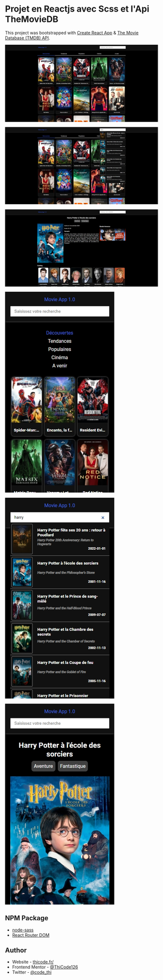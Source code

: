 # Projet en Reactjs avec Scss et l'Api TheMovieDB

This project was bootstrapped with [Create React App](https://github.com/facebook/create-react-app) & [The Movie Database (TMDB) API](https://developers.themoviedb.org/3/getting-started/introduction).

![Desktop home](./screenshot/desktop_home.png)

![Desktop search](./screenshot/desktop_search.png)

![Desktop search](./screenshot/desktop_movie.png)

![mobile home](./screenshot/mobile_home.png)

![mobile search](./screenshot/mobile_search.png)

![mobile movie](./screenshot/mobile_movie.png)

## NPM Package

- [node-sass](https://www.npmjs.com/package/node-sass)
- [React Router DOM](https://www.npmjs.com/package/react-router-dom)

## Author

- Website - [thicode.fr/](https://thicode.fr/)
- Frontend Mentor - [@ThiCode126](https://www.frontendmentor.io/profile/ThiCode126)
- Twitter - [@code_thi](https://twitter.com/code_thi)

